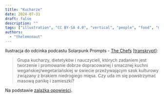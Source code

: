 ```yaml
---
title: "Kucharze"
date: 2024-07-31
draft: false
description: ""
tags: ["illustration", "CC BY-SA 4.0", "vertical", "people", "food", "media"]
authors:
  - "thelemonaut"
---
```


Ilustracja do odcinka podcastu Solarpunk Prompts - [The Chefs](https://podcast.tomasino.org/@SolarpunkPrompts/episodes/the-chefs) [[transkrypt](https://wiki.tomasino.org/writing/Solarpunk-Prompts---The-Chefs)]:

> Grupa kucharzy, dietetyków i nauczycieli, których zadaniem jest tworzenie i promowanie dobrze dopracowanej i smacznej kuchni wegańskiej/wegetariańskiej w świecie przeżywającym szok kulturowy związany z brakiem niedrogiego mięsa. Czy uda im się powstrzymać masową panikę i zamieszki?

Na podstawie [zalążka opowieści](/pl/seeds/the-chefs).
